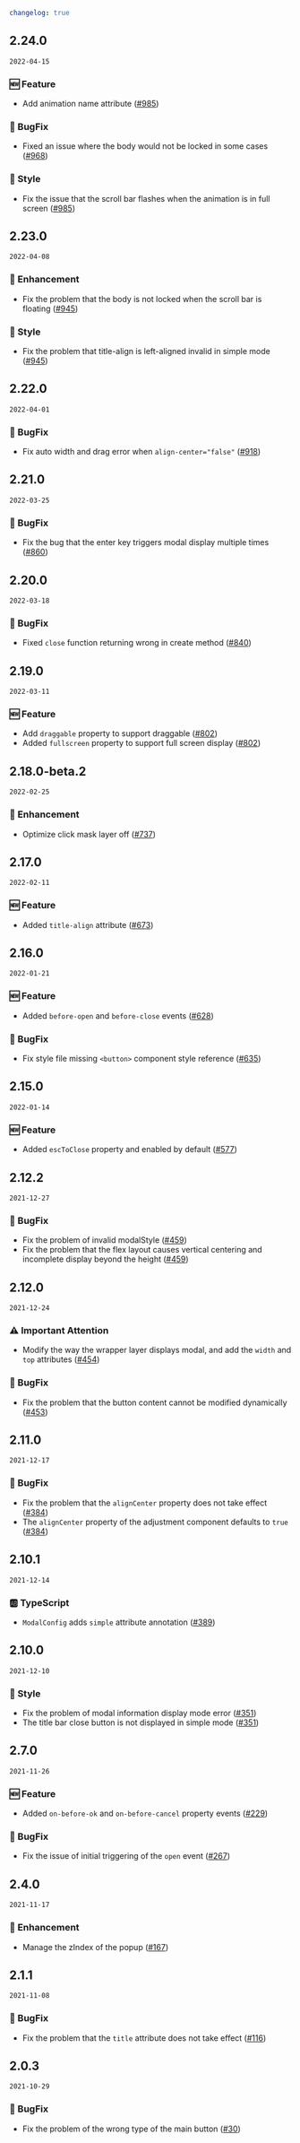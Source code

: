 ```yaml
changelog: true
```

## 2.24.0

`2022-04-15`

### 🆕 Feature

- Add animation name attribute ([#985](https://github.com/arco-design/arco-design-vue/pull/985))

### 🐛 BugFix

- Fixed an issue where the body would not be locked in some cases ([#968](https://github.com/arco-design/arco-design-vue/pull/968))

### 💅 Style

- Fix the issue that the scroll bar flashes when the animation is in full screen ([#985](https://github.com/arco-design/arco-design-vue/pull/985))


## 2.23.0

`2022-04-08`

### 💎 Enhancement

- Fix the problem that the body is not locked when the scroll bar is floating ([#945](https://github.com/arco-design/arco-design-vue/pull/945))

### 💅 Style

- Fix the problem that title-align is left-aligned invalid in simple mode ([#945](https://github.com/arco-design/arco-design-vue/pull/945))


## 2.22.0

`2022-04-01`

### 🐛 BugFix

- Fix auto width and drag error when `align-center="false"` ([#918](https://github.com/arco-design/arco-design-vue/pull/918))


## 2.21.0

`2022-03-25`

### 🐛 BugFix

- Fix the bug that the enter key triggers modal display multiple times ([#860](https://github.com/arco-design/arco-design-vue/pull/860))


## 2.20.0

`2022-03-18`

### 🐛 BugFix

- Fixed `close` function returning wrong in create method ([#840](https://github.com/arco-design/arco-design-vue/pull/840))


## 2.19.0

`2022-03-11`

### 🆕 Feature

- Add `draggable` property to support draggable ([#802](https://github.com/arco-design/arco-design-vue/pull/802))
- Added `fullscreen` property to support full screen display ([#802](https://github.com/arco-design/arco-design-vue/pull/802))


## 2.18.0-beta.2

`2022-02-25`

### 💎 Enhancement

- Optimize click mask layer off ([#737](https://github.com/arco-design/arco-design-vue/pull/737))


## 2.17.0

`2022-02-11`

### 🆕 Feature

- Added `title-align` attribute ([#673](https://github.com/arco-design/arco-design-vue/pull/673))


## 2.16.0

`2022-01-21`

### 🆕 Feature

- Added `before-open` and `before-close` events ([#628](https://github.com/arco-design/arco-design-vue/pull/628))

### 🐛 BugFix

- Fix style file missing `<button>` component style reference ([#635](https://github.com/arco-design/arco-design-vue/pull/635))


## 2.15.0

`2022-01-14`

### 🆕 Feature

- Added `escToClose` property and enabled by default ([#577](https://github.com/arco-design/arco-design-vue/pull/577))


## 2.12.2

`2021-12-27`

### 🐛 BugFix

- Fix the problem of invalid modalStyle ([#459](https://github.com/arco-design/arco-design-vue/pull/459))
- Fix the problem that the flex layout causes vertical centering and incomplete display beyond the height ([#459](https://github.com/arco-design/arco-design-vue/pull/459))


## 2.12.0

`2021-12-24`

### ⚠️ Important Attention

- Modify the way the wrapper layer displays modal, and add the `width` and `top` attributes ([#454](https://github.com/arco-design/arco-design-vue/pull/454))

### 🐛 BugFix

- Fix the problem that the button content cannot be modified dynamically ([#453](https://github.com/arco-design/arco-design-vue/pull/453))


## 2.11.0

`2021-12-17`

### 🐛 BugFix

- Fix the problem that the `alignCenter` property does not take effect ([#384](https://github.com/arco-design/arco-design-vue/pull/384))
- The `alignCenter` property of the adjustment component defaults to `true` ([#384](https://github.com/arco-design/arco-design-vue/pull/384))


## 2.10.1

`2021-12-14`

### 🆎 TypeScript

- `ModalConfig` adds `simple` attribute annotation ([#389](https://github.com/arco-design/arco-design-vue/pull/389))


## 2.10.0

`2021-12-10`

### 💅 Style

- Fix the problem of modal information display mode error ([#351](https://github.com/arco-design/arco-design-vue/pull/351))
- The title bar close button is not displayed in simple mode ([#351](https://github.com/arco-design/arco-design-vue/pull/351))


## 2.7.0

`2021-11-26`

### 🆕 Feature

- Added `on-before-ok` and `on-before-cancel` property events ([#229](https://github.com/arco-design/arco-design-vue/pull/229))

### 🐛 BugFix

- Fix the issue of initial triggering of the `open` event ([#267](https://github.com/arco-design/arco-design-vue/pull/267))


## 2.4.0

`2021-11-17`

### 💎 Enhancement

- Manage the zIndex of the popup ([#167](https://github.com/arco-design/arco-design-vue/pull/167))


## 2.1.1

`2021-11-08`

### 🐛 BugFix

- Fix the problem that the `title` attribute does not take effect ([#116](https://github.com/arco-design/arco-design-vue/pull/116))


## 2.0.3

`2021-10-29`

### 🐛 BugFix

- Fix the problem of the wrong type of the main button ([#30](https://github.com/arco-design/arco-design-vue/pull/30))

